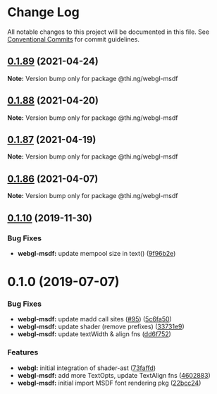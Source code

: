 # Change Log

All notable changes to this project will be documented in this file.
See [Conventional Commits](https://conventionalcommits.org) for commit guidelines.

## [0.1.89](https://github.com/thi-ng/umbrella/compare/@thi.ng/webgl-msdf@0.1.88...@thi.ng/webgl-msdf@0.1.89) (2021-04-24)

**Note:** Version bump only for package @thi.ng/webgl-msdf





## [0.1.88](https://github.com/thi-ng/umbrella/compare/@thi.ng/webgl-msdf@0.1.87...@thi.ng/webgl-msdf@0.1.88) (2021-04-20)

**Note:** Version bump only for package @thi.ng/webgl-msdf





## [0.1.87](https://github.com/thi-ng/umbrella/compare/@thi.ng/webgl-msdf@0.1.86...@thi.ng/webgl-msdf@0.1.87) (2021-04-19)

**Note:** Version bump only for package @thi.ng/webgl-msdf





## [0.1.86](https://github.com/thi-ng/umbrella/compare/@thi.ng/webgl-msdf@0.1.85...@thi.ng/webgl-msdf@0.1.86) (2021-04-07)

**Note:** Version bump only for package @thi.ng/webgl-msdf





## [0.1.10](https://github.com/thi-ng/umbrella/compare/@thi.ng/webgl-msdf@0.1.9...@thi.ng/webgl-msdf@0.1.10) (2019-11-30)

### Bug Fixes

* **webgl-msdf:** update mempool size in text() ([9f96b2e](https://github.com/thi-ng/umbrella/commit/9f96b2ec525cd8d8a5d5e31d39352f0c6e350991))

# 0.1.0 (2019-07-07)

### Bug Fixes

* **webgl-msdf:** update madd call sites ([#95](https://github.com/thi-ng/umbrella/issues/95)) ([5c6fa50](https://github.com/thi-ng/umbrella/commit/5c6fa50))
* **webgl-msdf:** update shader (remove prefixes) ([33731e9](https://github.com/thi-ng/umbrella/commit/33731e9))
* **webgl-msdf:** update textWidth & align fns ([dd6f752](https://github.com/thi-ng/umbrella/commit/dd6f752))

### Features

* **webgl:** initial integration of shader-ast ([73faffd](https://github.com/thi-ng/umbrella/commit/73faffd))
* **webgl-msdf:** add more TextOpts, update TextAlign fns ([4602883](https://github.com/thi-ng/umbrella/commit/4602883))
* **webgl-msdf:** initial import MSDF font rendering pkg ([22bcc24](https://github.com/thi-ng/umbrella/commit/22bcc24))
